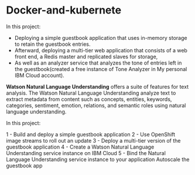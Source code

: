 # Docker-and-kubernete
In this project:
  - Deploying a simple guestbook application that uses in-memory storage to retain the guestbook entries. 
  - Afterward, deploying a multi-tier web application that consists of a web front end, a Redis master and replicated slaves for storage,
  - As well as an analyzer service that analyzes the tone of entries left in the guestbook(created a free instance of Tone Analyzer in My personal IBM Cloud account).


<b>Watson Natural Language Understanding</b> offers a suite of features for text analysis. The Watson Natural Language Understanding analyze text to extract metadata from content such as concepts, entities, keywords, categories, sentiment, emotion, relations, and semantic roles using natural language understanding.

In this project:

1 - Build and deploy a simple guestbook application
2 - Use OpenShift image streams to roll out an update
3 - Deploy a multi-tier version of the guestbook application
4 - Create a Watson Natural Language Understanding service instance on IBM Cloud
5 - Bind the Natural Language Understanding service instance to your application
Autoscale the guestbook app
